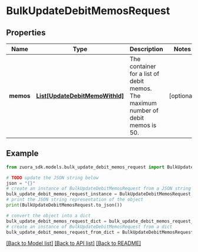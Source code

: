 # BulkUpdateDebitMemosRequest


## Properties

Name | Type | Description | Notes
------------ | ------------- | ------------- | -------------
**memos** | [**List[UpdateDebitMemoWithId]**](UpdateDebitMemoWithId.md) | The container for a list of debit memos. The maximum number of debit memos is 50. | [optional] 

## Example

```python
from zuora_sdk.models.bulk_update_debit_memos_request import BulkUpdateDebitMemosRequest

# TODO update the JSON string below
json = "{}"
# create an instance of BulkUpdateDebitMemosRequest from a JSON string
bulk_update_debit_memos_request_instance = BulkUpdateDebitMemosRequest.from_json(json)
# print the JSON string representation of the object
print(BulkUpdateDebitMemosRequest.to_json())

# convert the object into a dict
bulk_update_debit_memos_request_dict = bulk_update_debit_memos_request_instance.to_dict()
# create an instance of BulkUpdateDebitMemosRequest from a dict
bulk_update_debit_memos_request_from_dict = BulkUpdateDebitMemosRequest.from_dict(bulk_update_debit_memos_request_dict)
```
[[Back to Model list]](../README.md#documentation-for-models) [[Back to API list]](../README.md#documentation-for-api-endpoints) [[Back to README]](../README.md)


